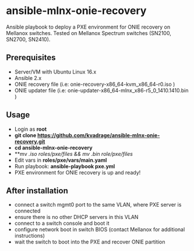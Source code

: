 # ansible-mlnx-onie-recovery

Ansible playbook to deploy a PXE environment for ONIE recovery on Mellanox switches.
Tested on Mellanox Spectrum switches (SN2100, SN2700, SN2410).

Prerequisites
-------------------
* Server/VM with Ubuntu Linux 16.x
* Ansible 2.x
* ONIE recovery file (i.e: onie-recovery-x86_64-kvm_x86_64-r0.iso )
* ONIE updater file (i.e: onie-updater-x86_64-mlnx_x86-r5_0_1410.1410.bin )

Usage
-------------------

* Login as **root**
* **git clone https://github.com/kvadrage/ansible-mlnx-onie-recovery.git**
* **cd ansible-mlnx-onie-recovery**
* **mv *.iso roles/pxe/files && mv *.bin role/pxe/files**
* Edit vars in **roles/pxe/vars/main.yaml**
* Run playbook: **ansible-playbook pxe.yml**
* PXE environment for ONIE recovery is up and ready!

After installation
-------------------
* connect a switch mgmt0 port to the same VLAN, where PXE server is connected
* ensure there is no other DHCP servers in this VLAN
* connect to a switch console and boot it
* configure network boot in switch BIOS (contact Mellanox for additional instructions)
* wait the switch to boot into the PXE and recover ONIE partition
